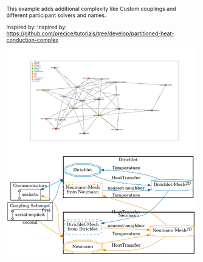 This example adds additional complexity like Custom couplings and different participant solvers and names.

Inspired by: Inspired by: https://github.com/precice/tutorials/tree/develop/partitioned-heat-conduction-complex


![](config_graph.png)
![](image.png)
